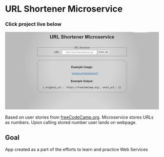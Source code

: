 # URL Shortener Microservice
### Click project live below

[![Request Header Parser Microservice img](https://github.com/will-s-205/will-s-205.github.io/blob/main/fcc-portfolio/img/2023-05-26-22-25-58.jpg)](https://fcc-boilerplate-project-urlshortener.rigo205.repl.co) 

Based on user stories from [freeCodeCamp.org](https://www.freecodecamp.org/learn/back-end-development-and-apis/back-end-development-and-apis-projects/url-shortener-microservice). Microservice stores URLs as numbers. Upon calling stored number user lands on webpage.
## Goal
App created as a part of the efforts to learn and practice Web Services
